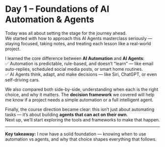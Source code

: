 # Day 1 – Foundations of AI Automation & Agents

Today was all about setting the stage for the journey ahead.  
We started with how to approach this AI Agents masterclass seriously — staying focused, taking notes, and treating each lesson like a real-world project.

I learned the core difference between **AI Automation** and **AI Agents**:  
✅ Automation is predictable, rule-based, and doesn’t “learn” — like email auto-replies, scheduled social media posts, or smart home routines.  
✅ AI Agents think, adapt, and make decisions — like Siri, ChatGPT, or even self-driving cars.

We also compared both side-by-side, understanding when each is the right choice, and why it matters. The **decision framework** we covered will help me know if a project needs a simple automation or a full intelligent agent.

Finally, the course direction became clear: this isn’t just about automating tasks — it’s about building **agents that can act on their own**.  
Next up, we’ll start exploring the tools and frameworks to make that happen.

---

**Key takeaway:** I now have a solid foundation — knowing when to use automation vs agents, and why that choice shapes everything that follows.
